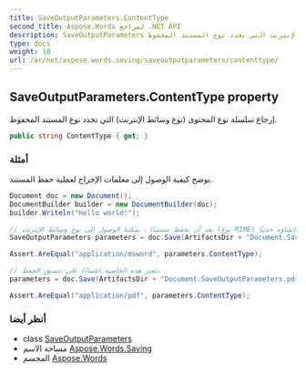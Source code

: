 ```yaml
---
title: SaveOutputParameters.ContentType
second_title: Aspose.Words لمراجع .NET API
description: SaveOutputParameters ملكية. إرجاع سلسلة نوع المحتوى نوع وسائط الإنترنت التي تحدد نوع المستند المحفوظ.
type: docs
weight: 10
url: /ar/net/aspose.words.saving/saveoutputparameters/contenttype/
---
```

## SaveOutputParameters.ContentType property

إرجاع سلسلة نوع المحتوى (نوع وسائط الإنترنت) التي تحدد نوع المستند المحفوظ.

```csharp
public string ContentType { get; }
```

### أمثلة

يوضح كيفية الوصول إلى معلمات الإخراج لعملية حفظ المستند.

```csharp
Document doc = new Document();
DocumentBuilder builder = new DocumentBuilder(doc);
builder.Writeln("Hello world!");

// بعد أن نحفظ مستندًا ، يمكننا الوصول إلى نوع وسائط الإنترنت (نوع MIME) لمستند الإخراج الذي تم إنشاؤه حديثًا.
SaveOutputParameters parameters = doc.Save(ArtifactsDir + "Document.SaveOutputParameters.doc");

Assert.AreEqual("application/msword", parameters.ContentType);

// تتغير هذه الخاصية اعتمادًا على تنسيق الحفظ.
parameters = doc.Save(ArtifactsDir + "Document.SaveOutputParameters.pdf");

Assert.AreEqual("application/pdf", parameters.ContentType);
```

### أنظر أيضا

* class [SaveOutputParameters](../)
* مساحة الاسم [Aspose.Words.Saving](../../saveoutputparameters/)
* المجسم [Aspose.Words](../../../)


